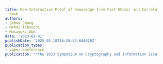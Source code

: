 ```yaml
---
title: Non-Interactive Proof of Knowledge from Fiat-Shamir and Correlation Intractable
  Hash
authors:
- Zehua Shang
- Mehdi Tibouchi
- Masayuki Abe
date: '2023-01-01'
publishDate: '2025-05-18T16:29:53.684020Z'
publication_types:
- paper-conference
publication: "*The 2023 Symposium on Cryptography and Information Security (SCIS'23)*"
---
```

